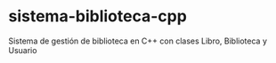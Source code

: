 # sistema-biblioteca-cpp
Sistema de gestión de biblioteca en C++ con clases Libro, Biblioteca y Usuario
